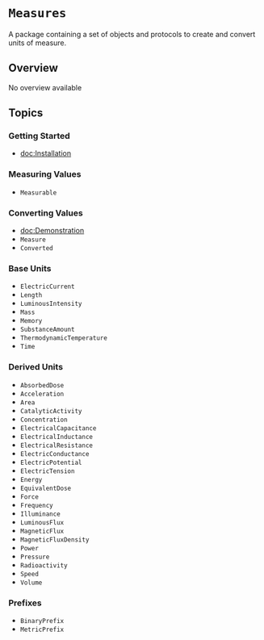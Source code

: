 # ``Measures``

A package containing a set of objects and protocols to create and convert units of measure.

## Overview

No overview available

## Topics

### Getting Started

- <doc:Installation>

### Measuring Values

- ``Measurable``

### Converting Values

- <doc:Demonstration>
- ``Measure``
- ``Converted``

### Base Units

- ``ElectricCurrent``
- ``Length``
- ``LuminousIntensity``
- ``Mass``
- ``Memory``
- ``SubstanceAmount``
- ``ThermodynamicTemperature``
- ``Time``

### Derived Units

- ``AbsorbedDose``
- ``Acceleration``
- ``Area``
- ``CatalyticActivity``
- ``Concentration``
- ``ElectricalCapacitance``
- ``ElectricalInductance``
- ``ElectricalResistance``
- ``ElectricConductance``
- ``ElectricPotential``
- ``ElectricTension``
- ``Energy``
- ``EquivalentDose``
- ``Force``
- ``Frequency``
- ``Illuminance``
- ``LuminousFlux``
- ``MagneticFlux``
- ``MagneticFluxDensity``
- ``Power``
- ``Pressure``
- ``Radioactivity``
- ``Speed``
- ``Volume``

### Prefixes

- ``BinaryPrefix``
- ``MetricPrefix``
